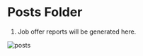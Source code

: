 <h1>Posts Folder</h1>

1. Job offer reports will be generated here.

![posts](https://user-images.githubusercontent.com/90936639/165431083-4999aad9-4029-43df-a806-d4acbaac3faa.png)

